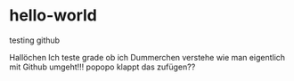 # hello-world
testing github

Hallöchen
Ich teste grade ob ich Dummerchen verstehe wie man eigentlich mit Github umgeht!!!
popopo klappt das zufügen??
